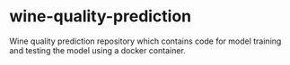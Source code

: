 # wine-quality-prediction
Wine quality prediction repository which contains code for model training and testing the model using a docker container.
